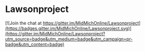 # Lawsonproject

[![Join the chat at https://gitter.im/MidMichOnline/Lawsonproject](https://badges.gitter.im/MidMichOnline/Lawsonproject.svg)](https://gitter.im/MidMichOnline/Lawsonproject?utm_source=badge&utm_medium=badge&utm_campaign=pr-badge&utm_content=badge)